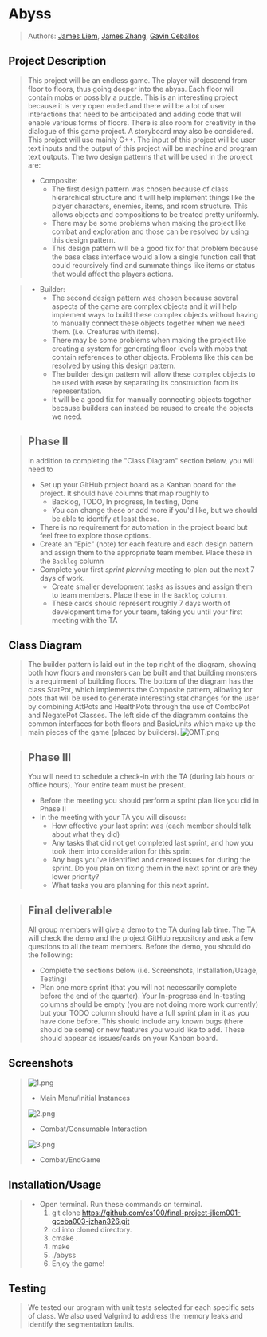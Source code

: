 # Abyss
 > Authors: [James Liem](https://github.com/S-Kurisu), [James Zhang](https://github.com/MachineLearningAmateur), [Gavin Ceballos](https://github.com/gc-parsnip)

## Project Description
 > This project will be an endless game. The player will descend from floor to floors, thus going deeper into the abyss. Each floor will contain mobs or possibly a puzzle. This is an interesting project because it is very open ended and there will be a lot of user interactions that need to be anticipated and adding code that will enable various forms of floors. There is also room for creativity in the dialogue of this game project. A storyboard may also be considered.
 > This project will use mainly C++.
 > The input of this project will be user text inputs and the output of this project will be machine and program text outputs.
 > The two design patterns that will be used in the project are:
 > * Composite:
 >   * The first design pattern was chosen because of class hierarchical structure and it will help implement things like the player characters, enemies, items, and room structure. This allows objects and compositions to be treated pretty uniformly.
 >   * There may be some problems when making the project like combat and exploration and those can be resolved by using this design pattern. 
 >   * This design pattern will be a good fix for that problem because the base class interface would allow a single function call that could recursively find and summate things like items or status that would affect the players actions.
 
 > * Builder:
 >   * The second design pattern was chosen because several aspects of the game are complex objects and it will help implement ways to build these complex objects without having to manually connect these objects together when we need them. (i.e. Creatures with items).  
 >   * There may be some problems when making the project like creating a system for generating floor levels with mobs that contain references to other objects. Problems like this can be resolved by using this design pattern.
 >   * The builder design pattern will allow these complex objects to be used with ease by separating its construction from its representation.
 >   * It will be a good fix for manually connecting objects together because builders can instead be reused to create the objects we need.
 
 > ## Phase II
 > In addition to completing the "Class Diagram" section below, you will need to 
 > * Set up your GitHub project board as a Kanban board for the project. It should have columns that map roughly to 
 >   * Backlog, TODO, In progress, In testing, Done
 >   * You can change these or add more if you'd like, but we should be able to identify at least these.
 > * There is no requirement for automation in the project board but feel free to explore those options.
 > * Create an "Epic" (note) for each feature and each design pattern and assign them to the appropriate team member. Place these in the `Backlog` column
 > * Complete your first *sprint planning* meeting to plan out the next 7 days of work.
 >   * Create smaller development tasks as issues and assign them to team members. Place these in the `Backlog` column.
 >   * These cards should represent roughly 7 days worth of development time for your team, taking you until your first meeting with the TA
## Class Diagram
 > The builder pattern is laid out in the top right of the diagram, showing both how floors and monsters can be built and that building monsters is a requirment of building floors. The bottom of the diagram has the class StatPot, which implements the Composite pattern, allowing for pots that will be used to generate interesting stat changes for the user by combining AttPots and HealthPots through the use of ComboPot and NegatePot Classes. The left side of the diagramm contains the common interfaces for both floors and BasicUnits which make up the main pieces of the game (placed by builders).
 > ![OMT.png](https://github.com/cs100/final-project-jliem001-gceba003-jzhan326/blob/master/Images/FinalProjectUpdatedOMT.png?raw=true)

 > ## Phase III
 > You will need to schedule a check-in with the TA (during lab hours or office hours). Your entire team must be present. 
 > * Before the meeting you should perform a sprint plan like you did in Phase II
 > * In the meeting with your TA you will discuss: 
 >   - How effective your last sprint was (each member should talk about what they did)
 >   - Any tasks that did not get completed last sprint, and how you took them into consideration for this sprint
 >   - Any bugs you've identified and created issues for during the sprint. Do you plan on fixing them in the next sprint or are they lower priority?
 >   - What tasks you are planning for this next sprint.

 > ## Final deliverable
 > All group members will give a demo to the TA during lab time. The TA will check the demo and the project GitHub repository and ask a few questions to all the team members. 
 > Before the demo, you should do the following:
 > * Complete the sections below (i.e. Screenshots, Installation/Usage, Testing)
 > * Plan one more sprint (that you will not necessarily complete before the end of the quarter). Your In-progress and In-testing columns should be empty (you are not doing more work currently) but your TODO column should have a full sprint plan in it as you have done before. This should include any known bugs (there should be some) or new features you would like to add. These should appear as issues/cards on your Kanban board. 
 
 ## Screenshots
 >  ![1.png](https://github.com/cs100/final-project-jliem001-gceba003-jzhan326/blob/master/Images/1.png?raw=true)
 >  * Main Menu/Initial Instances
 >  
 >  ![2.png](https://github.com/cs100/final-project-jliem001-gceba003-jzhan326/blob/master/Images/2.png?raw=true)
 >  * Combat/Consumable Interaction
 >  
 >  ![3.png](https://github.com/cs100/final-project-jliem001-gceba003-jzhan326/blob/master/Images/2.png?raw=true)
 >  * Combat/EndGame
 >  
 ## Installation/Usage
 > * Open terminal. Run these commands on terminal. 
 >     1. git clone https://github.com/cs100/final-project-jliem001-gceba003-jzhan326.git
 >     2. cd into cloned directory. 
 >     3. cmake .
 >     4. make
 >     5. ./abyss
 >     6. Enjoy the game!
 ## Testing
 > We tested our program with unit tests selected for each specific sets of class. We also used Valgrind to address the memory leaks and identify the segmentation faults. 
 

